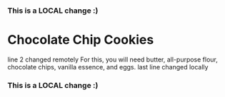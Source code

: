 ### This is a LOCAL change :)
# Chocolate Chip Cookies
line 2 changed remotely
For this, you will need butter, all-purpose flour, chocolate chips, vanilla essence, and eggs.
last line changed locally
### This is a LOCAL change :)
